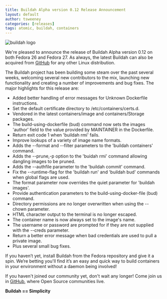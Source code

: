 ```yaml
---
title: Buildah Alpha version 0.12 Release Announcement
layout: default
author: tsweeney
categories: [releases]
tags: atomic, buildah, containers
---
```

![buildah logo](https://buildah.io/images/buildah.png)

We're pleased to announce the release of Buildah Alpha version 0.12 on both Fedora 26 and Fedora 27. As always, the latest Buildah can also be acquired from [GitHub](https://github.com/containers/buildah) for any other Linux distribution.

The Buildah project has been building some steam over the past several weeks, welcoming several new contributors to the mix, launching new functionality and creating a number of improvements and bug fixes. The major highlights for this release are:

<!--readmore-->

* Added better handling of error messages for Unknown Dockerfile instructions.
* Set the default certificate directory to /etc/containers/certs.d.
* Vendored in the latest containers/image and containers/Storage packages.
* The build-using-dockerfile (bud) command now sets the images 'author' field to the value provided by MAINTAINER in the Dockerfile.
* Return exit code 1 when 'buildah rmi' fails.
* Improve lookups of a variety of image name formats.
* Adds the --format and --filter parameters to the 'buildah containers' command.
* Adds the --prune,-p option to the 'buidah rmi' command allowing dangling images to be pruned.
* Adds the --authfile parameter to the 'buildah commit' command.
* Fix the --runtime-flag for the 'buildah run' and 'buildah bud' commands when global flags are used.
* The format parameter now overrides the quiet parameter for 'buildah images'.
* Provide authentication parameters to the build-using-docker-file (bud) command.
* Directory permissions are no longer overwritten when using the --chown parameter.
* HTML character output to the terminal is no longer escaped.
* The container name is now always set to the image's name.
* The username or password are prompted for if they are not supplied with the --creds parameter.
* Return a better error message when bad credentials are used to pull a private image.
* Plus several small bug fixes.

If you haven’t yet,  install Buildah from the Fedora repository and give it a spin.  We’re betting you'll find it’s an easy and quick way to build containers in your environment without a daemon being involved!

If you haven't joined our community yet, don't wait any longer!  Come join us in [GitHub](https://github.com/containers/buildah), where Open Source communities live.

**Buildah == Simplicity**
